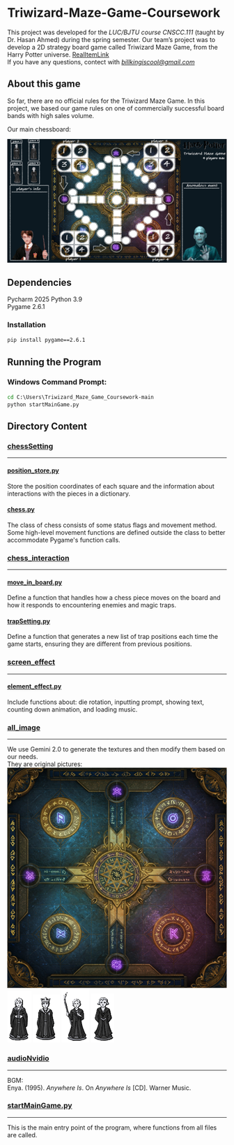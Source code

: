 # Triwizard-Maze-Game-Coursework
This project was developed for the *LUC/BJTU course CNSCC.111* (taught by Dr. Hasan Ahmed) during the spring semester. Our team’s project was to develop a 2D strategy board game called Triwizard Maze Game, from the Harry Potter universe. [RealItemLink](https://www.amazon.co.uk/Goliath-Games-4331-06-Potter-Tri-Wizard/dp/B01LYHF6ER/ref=asc_df_B01LYHF6ER/?tag=googshopuk-21&linkCode=df0&hvadid=310869104636&hvpos=&hvnetw=g&hvrand=8971483422015750214&hvpone=&hvptwo=&hvqmt=&hvdev=c&hvdvcmdl=&hvlocint=&hvlocphy=9046582&hvtargid=pla-379840404184&th=1)  
If you have any questions, contect with *billkingiscool@gmail.com*
## About this game
So far, there are no official rules for the Triwizard Maze Game. In this project, we based our game rules on one of commercially successful board bands with high sales volume.  


Our main chessboard:  


![image](all_image/bg_pic.png)
## Dependencies
Pycharm 2025
Python 3.9  
Pygame 2.6.1
### Installation
```cmd
pip install pygame==2.6.1
```
## Running the Program
### Windows Command Prompt:
```cmd
cd C:\Users\Triwizard_Maze_Game_Coursework-main
python startMainGame.py
```
## Directory Content
### [chessSetting](chessSetting)
***
#### [position_store.py](position_store.py)
Store the position coordinates of each square and the information about interactions with the pieces in a dictionary.
#### [chess.py](chess.py)
The class of chess consists of some status flags and movement method.  
Some high-level movement functions are defined outside the class to better accommodate Pygame's function calls.
### [chess_interaction](chess_interaction)
***
#### [move_in_board.py](move_in_board.py)
Define a function that handles how a chess piece moves on the board and how it responds to encountering enemies and magic traps.
#### [trapSetting.py](trapSetting.py)
Define a function that generates a new list of trap positions each time the game starts, ensuring they are different from previous positions.
### [screen_effect](screen_effect)
***
#### [element_effect.py](element_effect.py)
Include functions about: die rotation, inputting prompt, showing text, counting down animation, and loading music.
### [all_image](all_image)
***
We use Gemini 2.0 to generate the textures and then modify them based on our needs.  
They are original pictures:  
![image](README_showing_image/Gemini_Generated_Image_50pw5u50pw5u50pw.jpg)  
![image](all_image/3_1.png) ![image](all_image/3_2.png) ![image](all_image/3_3.png) ![image](all_image/3_4.png)
### [audioNvidio](audioNvidio)
***
BGM:  
Enya. (1995). *Anywhere Is*. On *Anywhere Is* [CD]. Warner Music.
### [startMainGame.py](startMainGame.py)
***
This is the main entry point of the program, where functions from all files are called.
